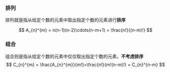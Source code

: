 ### 排列

排列就是指从给定个数的元素中取出指定个数的元素进行**排序**


$$
A_{n}^{m} = n(n-1)(n-2)\cdots(n-m+1) = \frac{n!}{(n-m)!}
$$

### 组合

组合则是指从给定个数的元素中仅仅取出指定个数的元素，**不考虑排序**
$$
C_{n}^{m} = \frac{A_{n}^{m}}{m!}=\frac{n!}{m!(n-m)!} = C_{n}^{n-m}
$$
